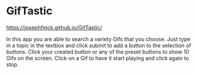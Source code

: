 # GifTastic

https://josephfmck.github.io/GifTastic/

In this app you are able to search a variety Gifs that you choose.
Just type in a topic in the textbox and click submit to add a button to the selection of buttons.
Click your created button or any of the preset buttons to show 10 Gifs on the screen. 
Click on a Gif to have it start playing and click again to stop.


